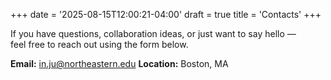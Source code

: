 +++
date = '2025-08-15T12:00:21-04:00'
draft = true
title = 'Contacts'
+++

If you have questions, collaboration ideas, or just want to say hello —  
feel free to reach out using the form below.

**Email:** in.ju@northeastern.edu
**Location:** Boston, MA
